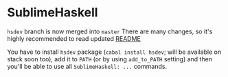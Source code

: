 SublimeHaskell
===

`hsdev`  branch is now merged into `master`
There are many changes, so it's highly recommended to read updated [README](https://github.com/SublimeHaskell/SublimeHaskell/)

You have to install `hsdev` package (`cabal install hsdev`; will be available on stack soon too), add it to `PATH` (or by using `add_to_PATH` setting) and then you'll be able to use all `SublimeHaskell: ...` commands.
